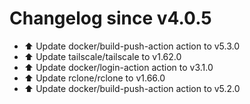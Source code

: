 # Changelog since v4.0.5
- ⬆️ Update docker/build-push-action action to v5.3.0 
- ⬆️ Update tailscale/tailscale to v1.62.0 
- ⬆️ Update docker/login-action action to v3.1.0 
- ⬆️ Update rclone/rclone to v1.66.0 
- ⬆️ Update docker/build-push-action action to v5.2.0 
